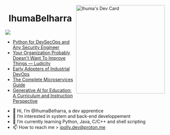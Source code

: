 <a href="https://app.daily.dev/Ihu_Ma"><img src="https://api.daily.dev/devcards/64e11fcca7f943a790e09e31b5c63948.png?r=kmk" width="280" alt="Ihuma's Dev Card" align="right" /></a>
<h1 align="center">IhumaBelharra</h1>

![](https://img.shields.io/badge/Code-Python-informational?style=flat&logo=python&logoColor=ffd343&color=ffd343)

<!-- daily.dev BOOKMARKS:START -->
- [Python for DevSecOps and Any Security Engineer](https://app.daily.dev/posts/W7vxTAUHy?utm_source=rss&utm_medium=bookmarks&utm_campaign=Z1XgSyCBkf0yjD80kbM80)
- [Your Organization Probably Doesn&#39;t Want To Improve Things — Ludicity](https://app.daily.dev/posts/IkwAO4imj?utm_source=rss&utm_medium=bookmarks&utm_campaign=Z1XgSyCBkf0yjD80kbM80)
- [Early Adopters of Industrial DevOps](https://app.daily.dev/posts/IYmZYWUuW?utm_source=rss&utm_medium=bookmarks&utm_campaign=Z1XgSyCBkf0yjD80kbM80)
- [The Complete Microservices Guide](https://app.daily.dev/posts/gmr1MyHHT?utm_source=rss&utm_medium=bookmarks&utm_campaign=Z1XgSyCBkf0yjD80kbM80)
- [Generative AI for Education: A Curriculum and Instruction Perspective](https://app.daily.dev/posts/2IvftWj59?utm_source=rss&utm_medium=bookmarks&utm_campaign=Z1XgSyCBkf0yjD80kbM80)
<!-- daily.dev BOOKMARKS:END --> 

- 👋 Hi, I’m @IhumaBelharra, a dev apprentice 
- 👀 I’m interested in system and back-end developpement
- 🌱 I’m currently learning Python, Java, C/C++ and shell scripting
- 📫 How to reach me > ipolly.dev@proton.me


<!---
IhumaBelharra/IhumaBelharra is a ✨ special ✨ repository because its `README.md` (this file) appears on your GitHub profile.
You can click the Preview link to take a look at your changes.
--->
